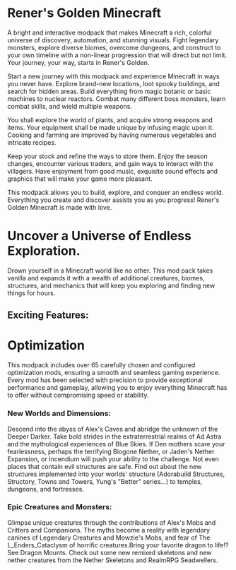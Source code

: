 # Rener's Golden Minecraft
A bright and interactive modpack that makes Minecraft a rich, colorful universe of discovery, automation, and stunning visuals. Fight legendary monsters, explore diverse biomes, overcome dungeons, and construct to your own timeline with a non-linear progression that will direct but not limit. Your journey, your way, starts in Rener's Golden.



Start a new journey with this modpack and experience Minecraft in ways you never have. Explore brand-new locations, loot spooky buildings, and search for hidden areas. Build everything from magic botanic or basic machines to nuclear reactors. Combat many different boss monsters, learn combat skills, and wield multiple weapons.

You shall explore the world of plants, and acquire strong weapons and items. Your equipment shall be made unique by infusing magic upon it. Cooking and farming are improved by having numerous vegetables and intricate recipes.

Keep your stock and refine the ways to store them. Enjoy the season changes, encounter various traders, and gain ways to interact with the villagers. Have enjoyment from good music, exquisite sound effects and graphics that will make your game more pleasant.

This modpack allows you to build, explore, and conquer an endless world. Everything you create and discover assists you as you progress! Rener's Golden Minecraft is made with love.


# Uncover a Universe of Endless Exploration.
Drown yourself in a Minecraft world like no other. This mod pack takes vanilla and expands it with a wealth of additional creatures, biomes, structures, and mechanics that will keep you exploring and finding new things for hours.

## Exciting Features:

# Optimization
This modpack includes over 65 carefully chosen and configured optimization mods, ensuring a smooth and seamless gaming experience. Every mod has been selected with precision to provide exceptional performance and gameplay, allowing you to enjoy everything Minecraft has to offer without compromising speed or stability.

### New Worlds and Dimensions:

Descend into the abyss of Alex's Caves and abridge the unknown of the Deeper Darker.
Take bold strides in the extraterrestrial realms of Ad Astra and the mythological experiences of Blue Skies.
If Den mothers scare your fearlessness, perhaps the terrifying Biogone Nether, or Jaden's Nether Expansion, or Incendium will push your ability to the challenge.
Not even places that contain evil structures are safe. Find out about the new structures implemented into your worlds' structure (Adorabuild Structures, Structory, Towns and Towers, Yung's "Better" series...) to temples, dungeons, and fortresses.

### Epic Creatures and Monsters:

Glimpse unique creatures through the contributions of Alex's Mobs and Critters and Companions.
The myths become a reality with legendary canines of Legendary Creatures and Mowzie's Mobs, and fear of The L_Enders_Cataclysm of horrific creatures.Bring your favorite dragon to life!? See Dragon Mounts.
Check out some new remixed skeletons and new nether creatures from the Nether Skeletons and RealmRPG Seadwellers.
